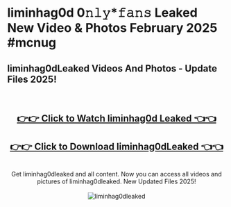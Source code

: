 # liminhag0d 0𝚗𝚕𝚢*𝚏𝚊𝚗𝚜 Leaked New Video & Photos February 2025 #mcnug

<h2>liminhag0dLeaked Videos And Photos - Update Files 2025!</h2>
<br>
<div align="center">
<h2><a href="https://mediaupload.pro?title=liminhag0d&ref=11F" rel="nofollow">👉👉 Click to Watch liminhag0d Leaked 👈👈</a></h2>
<h2><a href="https://mediaupload.pro?title=liminhag0d&ref=11F" rel="nofollow">👉👉 Click to Download liminhag0dLeaked 👈👈</a></h2>
<br>
Get liminhag0dleaked and all content. Now you can access all videos and pictures of liminhag0dleaked. New Updated Files 2025!
<br>
<br>
<a href="https://mediaupload.pro?title=liminhag0d&ref=11F" rel="nofollow" data-target="animated-image.originalLink"><img src="https://i.ibb.co/Gkj2r4b/banner.png" alt="liminhag0dleaked" style="max-width: 100%; display: inline-block;" data-target="animated-image.originalImage"></a>
</div>
<br>

